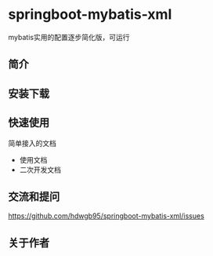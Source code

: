 # springboot-mybatis-xml
mybatis实用的配置逐步简化版，可运行

## 简介



## 安装下载


## 快速使用

简单接入的文档

- 使用文档
- 二次开发文档

## 交流和提问

https://github.com/hdwgb95/springboot-mybatis-xml/issues

## 关于作者

